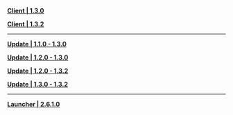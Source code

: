 **[Client | 1.3.0](https://d3ln624mszu7ty.cloudfront.net/client_app/pc_mihoyo/20210203_f97a39582b45649f/GenshinImpact_1.3.0.zip)**

**[Client | 1.3.2](https://d3ln624mszu7ty.cloudfront.net/client_app/pc_mihoyo/20210210_b0516858014fc457/GenshinImpact_1.3.2.zip)**

---

**[Update | 1.1.0 - 1.3.0](https://d3ln624mszu7ty.cloudfront.net/client_app/update/hk4e_global/10/1.1.0_1.3.0_diff_8cyweCdQ.zip)**

**[Update | 1.2.0 - 1.3.0](https://d3ln624mszu7ty.cloudfront.net/client_app/update/hk4e_global/10/1.2.0_1.3.0_diff_sBM8DJZc.zip)**

**[Update | 1.2.0 - 1.3.2](https://d3ln624mszu7ty.cloudfront.net/client_app/update/hk4e_global/10/1.2.0_1.3.2_diff_sHu9eOFd.zip)**

**[Update | 1.3.0 - 1.3.2](https://d3ln624mszu7ty.cloudfront.net/client_app/update/hk4e_global/10/1.2.0_1.3.2_diff_ryqTKPYO.zip)**

---

**[Launcher | 2.6.1.0](https://d3ln624mszu7ty.cloudfront.net/client_appupdate/hk4e_global/10/update_20210122154904.zip)**
